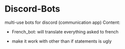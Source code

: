 # Discord-Bots
multi-use bots for discord (communication app)
Content:
  * French_bot: will translate everything asked to french
  - make it work with other than if statements is ugly

